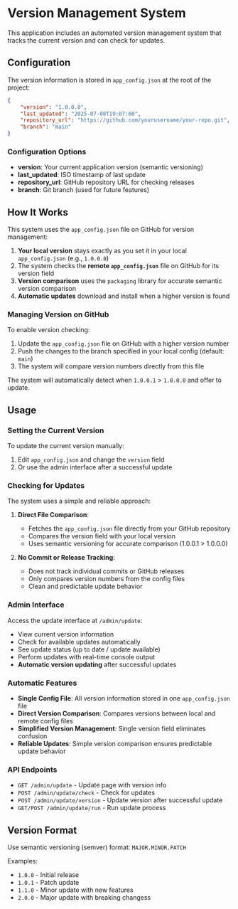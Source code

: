 # Version Management System

This application includes an automated version management system that tracks the current version and can check for updates.

## Configuration

The version information is stored in `app_config.json` at the root of the project:

```json
{
    "version": "1.0.0.0",
    "last_updated": "2025-07-08T19:07:00",
    "repository_url": "https://github.com/yourusername/your-repo.git",
    "branch": "main"
}
```

### Configuration Options

- **version**: Your current application version (semantic versioning)
- **last_updated**: ISO timestamp of last update
- **repository_url**: GitHub repository URL for checking releases
- **branch**: Git branch (used for future features)

## How It Works

This system uses the `app_config.json` file on GitHub for version management:

1. **Your local version** stays exactly as you set it in your local `app_config.json` (e.g., `1.0.0.0`)
2. The system checks the **remote `app_config.json`** file on GitHub for its version field
3. **Version comparison** uses the `packaging` library for accurate semantic version comparison
4. **Automatic updates** download and install when a higher version is found

### Managing Version on GitHub

To enable version checking:

1. Update the `app_config.json` file on GitHub with a higher version number
2. Push the changes to the branch specified in your local config (default: `main`)
3. The system will compare version numbers directly from this file

The system will automatically detect when `1.0.0.1` > `1.0.0.0` and offer to update.

## Usage

### Setting the Current Version

To update the current version manually:

1. Edit `app_config.json` and change the `version` field
2. Or use the admin interface after a successful update

### Checking for Updates

The system uses a simple and reliable approach:

1. **Direct File Comparison**: 
   - Fetches the `app_config.json` file directly from your GitHub repository
   - Compares the version field with your local version
   - Uses semantic versioning for accurate comparison (1.0.0.1 > 1.0.0.0)

2. **No Commit or Release Tracking**:
   - Does not track individual commits or GitHub releases
   - Only compares version numbers from the config files
   - Clean and predictable update behavior

### Admin Interface

Access the update interface at `/admin/update`:

- View current version information
- Check for available updates automatically
- See update status (up to date / update available)
- Perform updates with real-time console output
- **Automatic version updating** after successful updates

### Automatic Features

- **Single Config File**: All version information stored in one `app_config.json` file
- **Direct Version Comparison**: Compares versions between local and remote config files
- **Simplified Version Management**: Single version field eliminates confusion
- **Reliable Updates**: Simple version comparison ensures predictable update behavior

### API Endpoints

- `GET /admin/update` - Update page with version info
- `POST /admin/update/check` - Check for updates
- `POST /admin/update/version` - Update version after successful update
- `GET/POST /admin/update/run` - Run update process

## Version Format

Use semantic versioning (semver) format: `MAJOR.MINOR.PATCH`

Examples:
- `1.0.0` - Initial release
- `1.0.1` - Patch update
- `1.1.0` - Minor update with new features
- `2.0.0` - Major update with breaking changess
